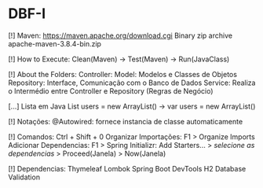 # DBF-I

[!] Maven:
https://maven.apache.org/download.cgi
Binary zip archive	apache-maven-3.8.4-bin.zip

[!] How to Execute:
Clean(Maven) -> Test(Maven) -> Run(JavaClass)

[!] About the Folders:
Controller:
Model: Modelos e Classes de Objetos
Repository: Interface, Comunicação com o Banco de Dados
Service: Realiza o Intermédio entre Controller e Repository (Regras de Negócio)


[...] Lista em Java
List<User> users = new ArrayList<User>() -> var users = new ArrayList<User>()
  
  
  
[!] Notações:
@Autowired: fornece instancia de classe automaticamente
  
  
  
[!] Comandos:
Ctrl + Shift + 0
Organizar Importações: F1 > Organize Imports
Adicionar Dependencias: F1 > Spring Initializr: Add Starters... > *selecione as dependencias* > Proceed(Janela) > Now(Janela)
  
  
[!] Dependencias:
Thymeleaf
Lombok
Spring Boot DevTools
H2 Database
Validation
